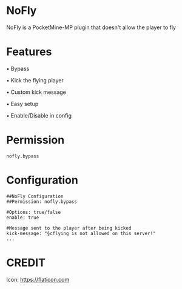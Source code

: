# NoFly
NoFly is a PocketMine-MP plugin that doesn't allow the player to fly

# Features
• Bypass

• Kick the flying player

• Custom kick message

• Easy setup

• Enable/Disable in config


# Permission
```nofly.bypass```

# Configuration
```---
##NoFly Configuration
##Permission: nofly.bypass

#Options: true/false
enable: true

#Message sent to the player after being kicked
kick-message: "§cflying is not allowed on this server!"
...
```

# CREDIT
Icon: https://flaticon.com
